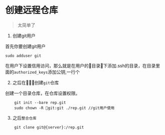 # 创建远程仓库

> 太简单了

1. 创建git用户

首先你要创建git用户

```shell
sudo adduser git
```
在用户下设置信用访问，那么就是在用户的目录下添加.ssh的目录，在目录里面的`authorized_keys`添加公钥,一行个

2. 之后在创建`git`仓库

创建一个目录仓库，在仓库设置权限。

   
```shell
    git init --bare rep.git
    sudo chown -R git:git ./rep.git //git用户使用 
```

3. 之后`整合仓库`

```shell
    git clone git@{server}:/rep.git
```

